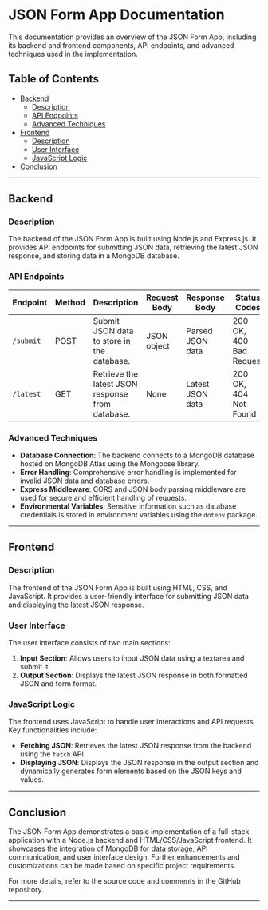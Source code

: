 # JSON Form App Documentation

This documentation provides an overview of the JSON Form App, including its backend and frontend components, API endpoints, and advanced techniques used in the implementation.

## Table of Contents

- [Backend](#backend)
  - [Description](#description)
  - [API Endpoints](#api-endpoints)
  - [Advanced Techniques](#advanced-techniques)
- [Frontend](#frontend)
  - [Description](#description-1)
  - [User Interface](#user-interface)
  - [JavaScript Logic](#javascript-logic)
- [Conclusion](#conclusion)

---

## Backend

### Description

The backend of the JSON Form App is built using Node.js and Express.js. It provides API endpoints for submitting JSON data, retrieving the latest JSON response, and storing data in a MongoDB database.

### API Endpoints

| Endpoint           | Method | Description                                      | Request Body           | Response Body         | Status Codes            |
|--------------------|--------|--------------------------------------------------|------------------------|------------------------|-------------------------|
| `/submit`          | POST   | Submit JSON data to store in the database.       | JSON object            | Parsed JSON data       | 200 OK, 400 Bad Request |
| `/latest`          | GET    | Retrieve the latest JSON response from database. | None                   | Latest JSON data       | 200 OK, 404 Not Found   |

### Advanced Techniques

- **Database Connection**: The backend connects to a MongoDB database hosted on MongoDB Atlas using the Mongoose library.
- **Error Handling**: Comprehensive error handling is implemented for invalid JSON data and database errors.
- **Express Middleware**: CORS and JSON body parsing middleware are used for secure and efficient handling of requests.
- **Environmental Variables**: Sensitive information such as database credentials is stored in environment variables using the `dotenv` package.

---

## Frontend

### Description

The frontend of the JSON Form App is built using HTML, CSS, and JavaScript. It provides a user-friendly interface for submitting JSON data and displaying the latest JSON response.

### User Interface

The user interface consists of two main sections:

1. **Input Section**: Allows users to input JSON data using a textarea and submit it.
2. **Output Section**: Displays the latest JSON response in both formatted JSON and form format.

### JavaScript Logic

The frontend uses JavaScript to handle user interactions and API requests. Key functionalities include:

- **Fetching JSON**: Retrieves the latest JSON response from the backend using the `fetch` API.
- **Displaying JSON**: Displays the JSON response in the output section and dynamically generates form elements based on the JSON keys and values.

---

## Conclusion

The JSON Form App demonstrates a basic implementation of a full-stack application with a Node.js backend and HTML/CSS/JavaScript frontend. It showcases the integration of MongoDB for data storage, API communication, and user interface design. Further enhancements and customizations can be made based on specific project requirements.

For more details, refer to the source code and comments in the GitHub repository.

---
